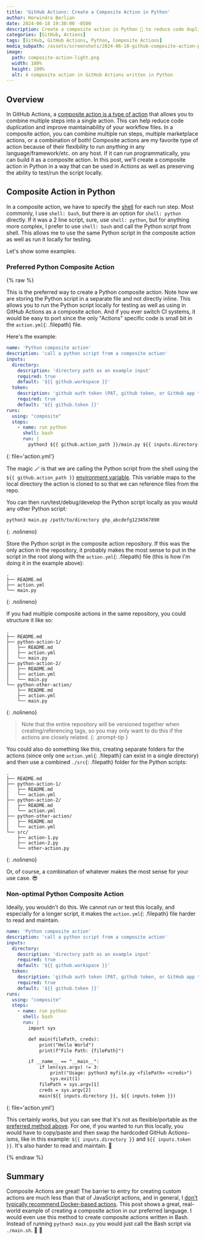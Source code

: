 ```yaml
---
title: 'GitHub Actions: Create a Composite Action in Python'
author: Herwindra Berlian
date: 2024-06-18 19:30:00 -0500
description: Create a composite action in Python 🐍 to reduce code duplication and improve maintainability
categories: [GitHub, Actions]
tags: [GitHub, GitHub Actions, Python, Composite Actions]
media_subpath: /assets/screenshots/2024-06-18-github-composite-action-python
image:
  path: composite-action-light.png
  width: 100%
  height: 100%
  alt: A composite action in GitHub Actions written in Python
---
```


## Overview

In GitHub Actions, a [composite action is a type of action](https://docs.github.com/en/actions/creating-actions/about-custom-actions#types-of-actions) that allows you to combine multiple steps into a single action. This can help reduce code duplication and improve maintainability of your workflow files. In a composite action, you can combine multiple run steps, multiple marketplace actions, or a combination of both! Composite actions are my favorite type of action because of their flexibility to run *anything* in any language/framework/etc. on any host. If it can run programmatically, you can build it as a composite action. In this post, we'll create a composite action in Python in a way that can be used in Actions as well as preserving the ability to test/run the script locally.

## Composite Action in Python

In a composite action, we have to specify the [shell](https://docs.github.com/en/actions/using-workflows/workflow-syntax-for-github-actions#defaultsrunshell) for each run step. Most commonly, I use `shell: bash`, but there is an option for `shell: python` directly. If it was a 2 line script, sure, use `shell: python`, but for anything more complex, I prefer to use `shell: bash` and call the Python script from shell. This allows me to use the same Python script in the composite action as well as run it locally for testing.

Let's show some examples.

### Preferred Python Composite Action

{% raw %}

This is the preferred way to create a Python composite action. Note how we are storing the Python script in a separate file and not directly inline. This allows you to run the Python script locally for testing as well as using in GitHub Actions as a composite action. And if you ever switch CI systems, it would be easy to port since the only "Actions" specific code is small bit in the `action.yml`{: .filepath} file.

Here's the example:

```yml
name: 'Python composite action'
description: 'call a python script from a composite action'
inputs:
  directory:
    description: 'directory path as an example input'
    required: true
    default: '${{ github.workspace }}'
  token:
    description: 'github auth token (PAT, github token, or GitHub app token)'
    required: true
    default: '${{ github.token }}'
runs:
  using: "composite"
  steps:
    - name: run python
      shell: bash
      run: | 
        python3 ${{ github.action_path }}/main.py ${{ inputs.directory }} ${{ inputs.token }}
```
{: file='action.yml'}

The magic 🪄 is that we are calling the Python script from the shell using the `${{ github.action_path }}` [environment variable](https://help.github.com/en/actions/configuring-and-managing-workflows/using-environment-variables). This variable maps to the local directory the action is cloned to so that we can reference files from the repo.

You can then run/test/debug/develop the Python script locally as you would any other Python script:

```bash
python3 main.py /path/to/directory ghp_abcdefg1234567890
```
{: .nolineno}

Store the Python script in the composite action repository. If this was the only action in the repository, it probably makes the most sense to put in the script in the root along with the `action.yml`{: .filepath} file (this is how I'm doing it in the example above):

```text
.
├── README.md
├── action.yml
└── main.py
```
{: .nolineno}

If you had multiple composite actions in the same repository, you could structure it like so:

```text
.
├── README.md
├── python-action-1/
│   ├── README.md
│   ├── action.yml
│   └── main.py
├── python-action-2/
│   ├── README.md
│   ├── action.yml
│   └── main.py
└── python-other-action/
    ├── README.md
    ├── action.yml
    └── main.py
```
{: .nolineno}

> Note that the entire repository will be versioned together when creating/referencing tags, so you may only want to do this if the actions are closely related.
{: .prompt-tip }

You could also do something like this, creating separate folders for the actions (since only one `action.yml`{: .filepath} can exist in a single directory) and then use a combined `./src`{: .filepath} folder for the Python scripts:

```text
.
├── README.md
├── python-action-1/
│   ├── README.md
│   └── action.yml
├── python-action-2/
│   ├── README.md
│   └── action.yml
├── python-other-action/
│   ├── README.md
│   └── action.yml
└── src/
    ├── action-1.py
    ├── action-2.py
    └── other-action.py
```
{: .nolineno}

Or, of course, a combination of whatever makes the most sense for your use case. 😎

### Non-optimal Python Composite Action

Ideally, you wouldn't do this. We cannot run or test this locally, and especially for a longer script, it makes the `action.yml`{: .filepath} file harder to read and maintain.

```yml
name: 'Python composite action'
description: 'call a python script from a composite action'
inputs:
  directory:
    description: 'directory path as an example input'
    required: true
    default: '${{ github.workspace }}'
  token:
    description: 'github auth token (PAT, github token, or GitHub app token)'
    required: true
    default: '${{ github.token }}'
runs:
  using: "composite"
  steps:
    - name: run python
      shell: bash
      run: | 
        import sys

        def main(filePath, creds):
            print("Hello World")
            print(f"File Path: {filePath}")

        if __name__ == "__main__":
            if len(sys.argv) != 3:
                print("Usage: python3 myfile.py <filePath> <creds>")
                sys.exit(1)
            filePath = sys.argv[1]
            creds = sys.argv[2]
            main(${{ inputs.directory }}, ${{ inputs.token }})
```
{: file='action.yml'}

This certainly works, but you can see that it's not as flexible/portable as the [preferred method above](#preferred-python-composite-action). For one, if you wanted to run this locally, you would have to copy/paste and then swap the hardcoded GitHub Actions-isms, like in this example: `${{ inputs.directory }}` and `${{ inputs.token }}`. It's also harder to read and maintain. 😬

{% endraw %}

## Summary

Composite Actions are great! The barrier to entry for creating custom actions are much less than that of JavaScript actions, and in general, I [don't typically recommend Docker-based actions](/posts/github-actions-docker-actions-private-registry/#overview). This post shows a great, real-world example of creating a composite action in our preferred language. I would even use this method to create composite actions written in Bash. Instead of running `python3 main.py` you would just call the Bash script via `./main.sh`. 🐍 🚀
